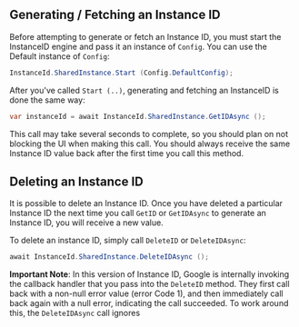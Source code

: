 
## Generating / Fetching an Instance ID

Before attempting to generate or fetch an Instance ID, you must start the InstanceID engine and pass it an instance of `Config`.  You can use the Default instance of `Config`:

```csharp
InstanceId.SharedInstance.Start (Config.DefaultConfig);
```

After you've called `Start (..)`, generating and fetching an InstanceID is done the same way:

```csharp
var instanceId = await InstanceId.SharedInstance.GetIDAsync ();
```

This call may take several seconds to complete, so you should plan on not blocking the UI when making this call.  You should always receive the same Instance ID value back after the first time you call this method.

## Deleting an Instance ID

It is possible to delete an Instance ID.  Once you have deleted a particular Instance ID the next time you call `GetID` or `GetIDAsync` to generate an Instance ID, you will receive a new value.

To delete an instance ID, simply call `DeleteID` or `DeleteIDAsync`:

```csharp
await InstanceId.SharedInstance.DeleteIDAsync ();
```

**Important Note**: In this version of Instance ID, Google is internally invoking the callback handler that you pass into the `DeleteID` method.  They first call back with a non-null error value (error Code 1), and then immediately call back again with a null error, indicating the call succeeded.  To work around this, the `DeleteIDAsync` call ignores
	
